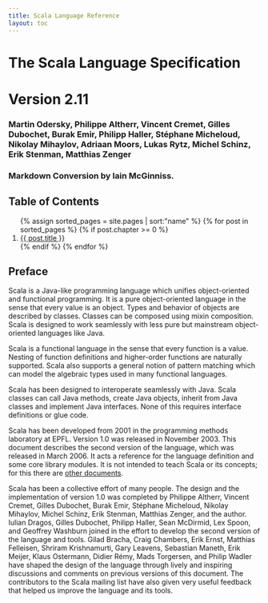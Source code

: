 ```yaml
---
title: Scala Language Reference
layout: toc
---
```


# The Scala Language Specification
# Version 2.11

### Martin Odersky, Philippe Altherr, Vincent Cremet, Gilles Dubochet, Burak Emir, Philipp Haller, Stéphane Micheloud, Nikolay Mihaylov, Adriaan Moors, Lukas Rytz, Michel Schinz, Erik Stenman, Matthias Zenger

### Markdown Conversion by Iain McGinniss.

## Table of Contents

<ol>
  {% assign sorted_pages = site.pages | sort:"name" %}
  {% for post in sorted_pages %}
    <!-- exclude this page from the toc, not sure how to check
         whether there is no chapter variable in the page  -->
    {% if post.chapter >= 0 %}
      <li>
        <a href="{{site.baseurl}}{{ post.url }}"> {{ post.title }}</a>
      </li>
    {% endif %}
  {% endfor %}
</ol>


## Preface

Scala is a Java-like programming language which unifies
object-oriented and functional programming.  It is a pure
object-oriented language in the sense that every value is an
object. Types and behavior of objects are described by
classes. Classes can be composed using mixin composition.  Scala is
designed to work seamlessly with less pure but mainstream
object-oriented languages like Java.

Scala is a functional language in the sense that every function is a
value. Nesting of function definitions and higher-order functions are
naturally supported. Scala also supports a general notion of pattern
matching which can model the algebraic types used in many functional
languages.

Scala has been designed to interoperate seamlessly with Java.
Scala classes can call Java methods, create Java objects, inherit from Java
classes and implement Java interfaces. None of this requires interface
definitions or glue code.

Scala has been developed from 2001 in the programming methods
laboratory at EPFL. Version 1.0 was released in November 2003. This
document describes the second version of the language, which was
released in March 2006. It acts a reference for the language
definition and some core library modules. It is not intended to teach
Scala or its concepts; for this there are [other documents](14-references.html).

Scala has been a collective effort of many people. The design and the
implementation of version 1.0 was completed by Philippe Altherr,
Vincent Cremet, Gilles Dubochet, Burak Emir, Stéphane Micheloud,
Nikolay Mihaylov, Michel Schinz, Erik Stenman, Matthias Zenger, and
the author. Iulian Dragos, Gilles Dubochet, Philipp Haller, Sean
McDirmid, Lex Spoon, and Geoffrey Washburn joined in the effort to
develop the second version of the language and tools.  Gilad Bracha,
Craig Chambers, Erik Ernst, Matthias Felleisen, Shriram Krishnamurti,
Gary Leavens, Sebastian Maneth, Erik Meijer, Klaus Ostermann, Didier
Rémy, Mads Torgersen, and Philip Wadler have shaped the design of
the language through lively and inspiring discussions and comments on
previous versions of this document.  The contributors to the Scala
mailing list have also given very useful feedback that helped us
improve the language and its tools.


